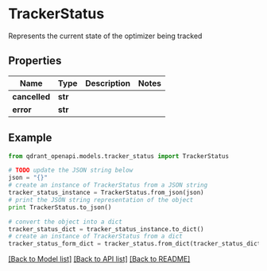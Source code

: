 # TrackerStatus

Represents the current state of the optimizer being tracked

## Properties
Name | Type | Description | Notes
------------ | ------------- | ------------- | -------------
**cancelled** | **str** |  | 
**error** | **str** |  | 

## Example

```python
from qdrant_openapi.models.tracker_status import TrackerStatus

# TODO update the JSON string below
json = "{}"
# create an instance of TrackerStatus from a JSON string
tracker_status_instance = TrackerStatus.from_json(json)
# print the JSON string representation of the object
print TrackerStatus.to_json()

# convert the object into a dict
tracker_status_dict = tracker_status_instance.to_dict()
# create an instance of TrackerStatus from a dict
tracker_status_form_dict = tracker_status.from_dict(tracker_status_dict)
```
[[Back to Model list]](../README.md#documentation-for-models) [[Back to API list]](../README.md#documentation-for-api-endpoints) [[Back to README]](../README.md)


